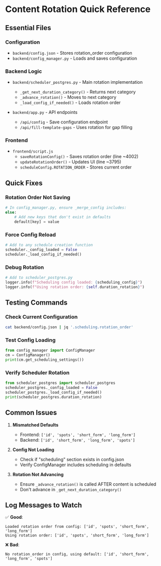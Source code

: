 # Content Rotation Quick Reference

## Essential Files

### Configuration
- `backend/config.json` - Stores rotation_order configuration
- `backend/config_manager.py` - Loads and saves configuration

### Backend Logic
- `backend/scheduler_postgres.py` - Main rotation implementation
  - `_get_next_duration_category()` - Returns next category
  - `_advance_rotation()` - Moves to next category
  - `_load_config_if_needed()` - Loads rotation order

- `backend/app.py` - API endpoints
  - `/api/config` - Save configuration endpoint
  - `/api/fill-template-gaps` - Uses rotation for gap filling

### Frontend
- `frontend/script.js`
  - `saveRotationConfig()` - Saves rotation order (line ~4002)
  - `updateRotationOrder()` - Updates UI (line ~3795)
  - `scheduleConfig.ROTATION_ORDER` - Stores current order

## Quick Fixes

### Rotation Order Not Saving
```python
# In config_manager.py, ensure _merge_config includes:
else:
    # Add new keys that don't exist in defaults
    default[key] = value
```

### Force Config Reload
```python
# Add to any schedule creation function
scheduler._config_loaded = False
scheduler._load_config_if_needed()
```

### Debug Rotation
```python
# Add to scheduler_postgres.py
logger.info(f"Scheduling config loaded: {scheduling_config}")
logger.info(f"Using rotation order: {self.duration_rotation}")
```

## Testing Commands

### Check Current Configuration
```bash
cat backend/config.json | jq '.scheduling.rotation_order'
```

### Test Config Loading
```python
from config_manager import ConfigManager
cm = ConfigManager()
print(cm.get_scheduling_settings())
```

### Verify Scheduler Rotation
```python
from scheduler_postgres import scheduler_postgres
scheduler_postgres._config_loaded = False
scheduler_postgres._load_config_if_needed()
print(scheduler_postgres.duration_rotation)
```

## Common Issues

1. **Mismatched Defaults**
   - Frontend: `['id', 'spots', 'short_form', 'long_form']`
   - Backend: `['id', 'short_form', 'long_form', 'spots']`

2. **Config Not Loading**
   - Check if "scheduling" section exists in config.json
   - Verify ConfigManager includes scheduling in defaults

3. **Rotation Not Advancing**
   - Ensure `_advance_rotation()` is called AFTER content is scheduled
   - Don't advance in `_get_next_duration_category()`

## Log Messages to Watch

✅ **Good**:
```
Loaded rotation order from config: ['id', 'spots', 'short_form', 'long_form']
Using rotation order: ['id', 'spots', 'short_form', 'long_form']
```

❌ **Bad**:
```
No rotation_order in config, using default: ['id', 'short_form', 'long_form', 'spots']
```